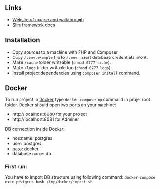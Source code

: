 ## Links
- [Website of course and walkthrough](http://akela.mendelu.cz/~lysek/tmwa/)
- [Slim framework docs](https://www.slimframework.com/docs/)

## Installation
- Copy sources to a machine with PHP and Composer
- Copy `/.env.example` file to `/.env`. Insert database credentials into it.
- Make `/cache` folder writeable (`chmod 0777 cache`).
- Make `/logs` folder writable too (`chmod 0777 logs`).
- Install project dependencies using `composer install` command.

## Docker
To run project in [Docker](https://www.docker.com/) type `docker-compose up` command
in projet root folder. Docker should open two ports on your machine:

- http://localhost:8080 for your project
- http://localhost:8081 for Adminer

DB connection inside Docker:

- hostname: postgres
- user: postgres
- pass: docker
- database name: db

### First run:
You have to import DB structure using following command:
`docker-compose exec postgres bash /tmp/docker/import.sh`